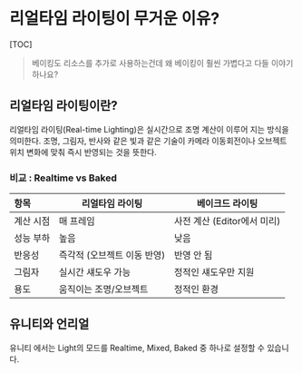 # 리얼타임 라이팅이 무거운 이유?

[TOC]

> 베이킹도 리소스를 추가로 사용하는건데 왜 베이킹이 훨씬 가볍다고 다들 이야기하나요?

## 리얼타임 라이팅이란?

리얼타임 라이팅(Real-time Lighting)은 실시간으로 조명 계산이 이루어 지는 방식을 의미한다. 조명, 그림자, 반사와 같은 빛과 같은 기술이 카메라 이동회전이나 오브젝트 위치 변화에 맞춰 즉시 반영되는 것을 뜻한다.





### 비교 : Realtime vs Baked

| 항목      | 리얼타임 라이팅             | 베이크드 라이팅             |
| :-------- | --------------------------- | --------------------------- |
| 계산 시점 | 매 프레임                   | 사전 계산 (Editor에서 미리) |
| 성능 부하 | 높음                        | 낮음                        |
| 반응성    | 즉각적 (오브젝트 이동 반영) | 반영 안 됨                  |
| 그림자    | 실시간 섀도우 가능          | 정적인 섀도우만 지원        |
| 용도      | 움직이는 조명/오브젝트      | 정적인 환경                 |



## 유니티와 언리얼

유니티 에서는 Light의 모드를 Realtime, Mixed, Baked 중 하나로 설정할 수 있습니다. 




